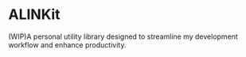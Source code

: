 # ALINKit
(WIP)A personal utility library designed to streamline my development workflow and enhance productivity.
